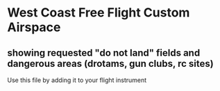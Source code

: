 # West Coast Free Flight Custom Airspace 
## showing requested "do not land" fields and dangerous areas (drotams, gun clubs, rc sites)
 

Use this file by adding it to your flight instrument 
